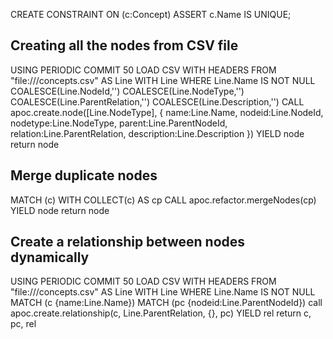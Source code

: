 CREATE CONSTRAINT ON (c:Concept) ASSERT c.Name IS UNIQUE;

## Creating all the nodes from CSV file
USING PERIODIC COMMIT 50
LOAD CSV WITH HEADERS FROM "file:///concepts.csv" AS Line
WITH Line
WHERE Line.Name IS NOT NULL
COALESCE(Line.NodeId,'')
COALESCE(Line.NodeType,'')
COALESCE(Line.ParentRelation,'')
COALESCE(Line.Description,'')
CALL apoc.create.node([Line.NodeType], {
	name:Line.Name,
	nodeid:Line.NodeId,
	nodetype:Line.NodeType,
	parent:Line.ParentNodeId,
	relation:Line.ParentRelation,
	description:Line.Description
}) YIELD node
return node


## Merge duplicate nodes
MATCH (c)
WITH COLLECT(c) AS cp
CALL apoc.refactor.mergeNodes(cp) YIELD node
return node

## Create a relationship between nodes dynamically
USING PERIODIC COMMIT 50
LOAD CSV WITH HEADERS FROM "file:///concepts.csv" AS Line
WITH Line
WHERE Line.Name IS NOT NULL
MATCH (c {name:Line.Name})
MATCH (pc {nodeid:Line.ParentNodeId})
call apoc.create.relationship(c, Line.ParentRelation, {}, pc) YIELD rel
return c, pc, rel